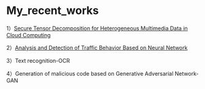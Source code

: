 # My_recent_works
1）[Secure Tensor Decomposition for Heterogeneous Multimedia Data in Cloud Computing](https://github.com/yangzhaojason/Transform_based_Tensor_Decomposition_FHE-master)

2）[Analysis and Detection of Traffic Behavior Based on Neural Network](https://github.com/yangzhaojason/SortMax)

3）Text recognition-OCR  

4）Generation of malicious code based on Generative Adversarial Network-GAN
